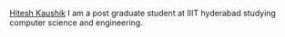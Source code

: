 [Hitesh Kaushik](https://github.com/hiteshkaushik28)
I am a post graduate student at IIIT hyderabad studying computer science and engineering.

